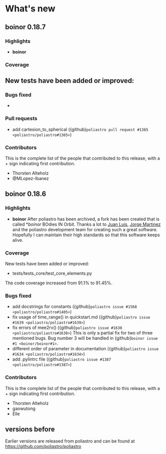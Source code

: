 # What's new

## boinor 0.18.7

### Highlights

- **boinor**

### Coverage

New tests have been added or improved:
 - 

### Bugs fixed

-

### Pull requests

- add cartesion_to_spherical ({github}`poliastro pull request #1365 <poliastro/poliastro#1365>`)

### Contributors

This is the complete list of the people that contributed to this
release, with a + sign indicating first contribution.

- Thorsten Alteholz
- @MLopez-Ibanez


## boinor 0.18.6

### Highlights

- **boinor**
  After poliastro has been archived, a fork has been created that is called **boinor*
  BOdies IN Orbit.
  Thanks a lot to [Juan Luis](https://github.com/astrojuanlu/), [Jorge Martinez](https://github.com/jorgepiloto/)
  and the poliastro development team for creating such a great software.
  Hopefully I can maintain their high standards so that this software keeps alive.

### Coverage

New tests have been added or improved:
 - tests/tests_core/test_core_elements.py

The code coverage increased from 91.1% to 91.45%.

### Bugs fixed

- add docstrings for constants ({github}`poliastro issue #1568 <poliastro/poliastro#1405>`)
- fix usage of time_range() in quickstart.md ({github}`poliastro issue #1639 <poliastro/poliastro#1639>`)
- fix errors of mee2rv() ({github}`poliastro issue #1638 <poliastro/poliastro#1638>`)
  This is only a partial fix for two of three mentioned bugs.
  Bug number 3 will be handled in {github}`boinor issue #1 <boinor/boinor#1>`.
- different order of parameter in documentation ({github}`poliastro issue #1634 <poliastro/poliastro#1634>`)
- add .pylintrc file ({github}`poliastro issue #1387 <poliastro/poliastro#1387>`)


### Contributors

This is the complete list of the people that contributed to this
release, with a + sign indicating first contribution.

- Thorsten Alteholz
- gaowutong
- Elle

## versions before

Earlier versions are released from poliastro and can be found
at https://github.com/poliastro/poliastro
